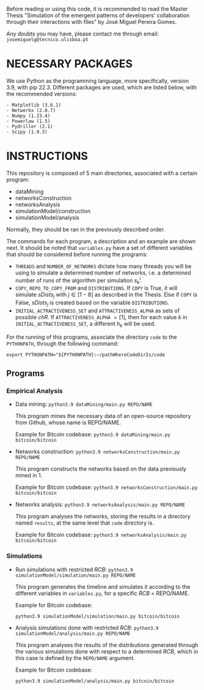 Before reading or using this code, it is recommended to read the Master Thesis "Simulation of the emergent patterns of developers’ collaboration through their interactions with files" by José Miguel Pereira Gomes.

Any doubts you may have, please contact me through email: `josemiguelg@tecnico.ulisboa.pt`

# NECESSARY PACKAGES

We use Python as the programming language, more specifically, version 3.9, with pip 22.3. Different packages are used, which are listed below, with the recommended versions:

    - Matplotlib (3.6.1)
    - Networkx (2.8.7)
    - Numpy (1.23.4)
    - Powerlaw (1.5)
    - Pydriller (2.1)
    - Scipy (1.9.3)

# INSTRUCTIONS

This repository is composed of 5 main directories, associated with a certain program: 
- dataMining
- networksConstruction
- networksAnalysis
- simulationModel/construction
- simulationModel/analysis

Normally, they should be ran in the previously described order.

The commands for each program, a description and an example are shown next. It should be noted that `variables.py` have a set of different variables that should be considered before running the programs:
- `THREADS` and `NUMBER_OF_NETWORKS` dictate how many threads you will be using to simulate a determined number of networks, i.e. a determined number of runs of the algorithm per simulation $s^i_k$.
- `COPY`, `REPO_TO_COPY_FROM` and `DISTRIBUTIONS`. If `COPY` is True, it will simulate $sDists_j$ with $j \in [1-8]$ as described in the Thesis. Else if `COPY` is False, $sDists_j$ is created based on the variable `DISTRIBUTIONS`.
- `INITIAL_ACTRACTIVENESS_SET` and `ATTRACTIVENESS_ALPHA` as sets of possible $chR$. If `ATTRACTIVENESS_ALPHA` $= [1]$, then for each value $k$ in `INITIAL_ACTRACTIVENESS_SET`, a different $h_k$ will be used.

For the running of this programs, associate the directory `code` to the `PYTHONPATH`, through the following command:
    
`export PYTHONPATH="${PYTHONPATH}:~/pathWhereCodeDirIs/code`

## Programs
### Empirical Analysis

- Data mining: `python3.9 dataMining/main.py REPO/NAME`
    
    This program mines the necessary data of an open-source repository from Github, whose name is REPO/NAME.
    
    Example for Bitcoin codebase: `python3.9 dataMining/main.py bitcoin/bitcoin`

- Networks construction: `python3.9 networksConstruction/main.py REPO/NAME`
    
    This program constructs the networks based on the data previously mined in 1.
    
    Example for Bitcoin codebase: `python3.9 networksConstruction/main.py bitcoin/bitcoin`

- Networks analysis: `python3.9 networksAnalysis/main.py REPO/NAME`
    
    This program analyses the networks, storing the results in a directory named `results`, at the same level that `code` directory is.
        
    Example for Bitcoin codebase: `python3.9 networksAnalysis/main.py bitcoin/bitcoin`

### Simulations

- Run simulations with restricted *RCB*: `python3.9 simulationModel/simulation/main.py REPO/NAME`
    
    This program generates the timeline and simulates it according to the different variables in `variables.py`, for a specific *RCB* $=$ REPO/NAME.

    Example for Bitcoin codebase: 
    
    `python3.9 simulationModel/simulation/main.py bitcoin/bitcoin`

- Analysis simulations done with restricted *RCB*: `python3.9 simulationModel/analysis/main.py REPO/NAME`
    
    This program analyses the results of the distributions generated through the various simulations done with respect to a determined *RCB*, which in this case is defined by the `REPO/NAME` argument.

    Example for Bitcoin codebase: 
    
    `python3.9 simulationModel/analysis/main.py bitcoin/bitcoin`